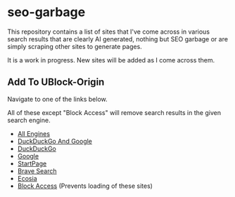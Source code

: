 # seo-garbage
This repository contains a list of sites that I've come across in various search results that are clearly AI generated, nothing but SEO garbage or are simply scraping other sites to generate pages.

It is a work in progress. New sites will be added as I come across them.

## Add To UBlock-Origin
Navigate to one of the links below.

All of these except "Block Access" will remove search results in the given search engine.

- [All Engines](https://subscribe.adblockplus.org/?location=https%3a%2f%2fraw.githubusercontent.com%2finsomnimus%2fseo-garbage%2fmain%2flists%2fall-engines.txt&title=All%20Engines)
- [DuckDuckGo And Google](https://subscribe.adblockplus.org/?location=https%3a%2f%2fraw.githubusercontent.com%2finsomnimus%2fseo-garbage%2fmain%2flists%2fddg-and-google.txt&title=DuckDuckGo%20And%20Google)
- [DuckDuckGo](https://subscribe.adblockplus.org/?location=https%3a%2f%2fraw.githubusercontent.com%2finsomnimus%2fseo-garbage%2fmain%2flists%2fddg.txt&title=DuckDuckGo)
- [Google](https://subscribe.adblockplus.org/?location=https%3a%2f%2fraw.githubusercontent.com%2finsomnimus%2fseo-garbage%2fmain%2flists%2fgoogle.txt&title=Google)
- [StartPage](https://subscribe.adblockplus.org/?location=https%3a%2f%2fraw.githubusercontent.com%2finsomnimus%2fseo-garbage%2fmain%2flists%2fstartpage.txt&title=StartPage)
- [Brave Search](https://subscribe.adblockplus.org/?location=https%3a%2f%2fraw.githubusercontent.com%2finsomnimus%2fseo-garbage%2fmain%2flists%2fbrave.txt&title=Brave%20Search)
- [Ecosia](https://subscribe.adblockplus.org/?location=https%3a%2f%2fraw.githubusercontent.com%2finsomnimus%2fseo-garbage%2fmain%2flists%2fecosia.txt&title=Ecosia)
- [Block Access](https://subscribe.adblockplus.org/?location=https%3a%2f%2fraw.githubusercontent.com%2finsomnimus%2fseo-garbage%2fmain%2flists%2fblock-access.txt&title=Block%20Access) (Prevents loading of these sites)
